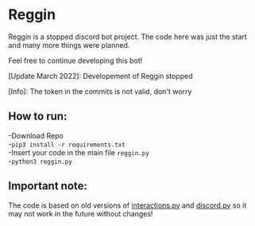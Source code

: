 # Reggin
Reggin is a stopped discord bot project. The code here was just the start and many more things were planned.

Feel free to continue developing this bot!

[Update March 2022]: Developement of Reggin stopped

[Info]: The token in the commits is not valid, don't worry

## How to run:
-Download Repo  
-`pip3 install -r requirements.txt`  
-Insert your code in the main file `reggin.py`  
-`python3 reggin.py`  

## Important note:
The code is based on old versions of [interactions.py](https://discord-interactions.readthedocs.io/en/legacy-v3/quickstart.html) and [discord.py](https://discordpy.readthedocs.io/en/v1.7.3/) so it may not work in the future without changes!
